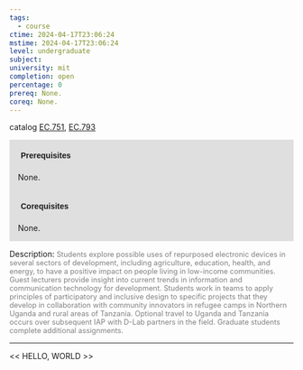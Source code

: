 ```yaml
---
tags:
  - course
ctime: 2024-04-17T23:06:24
mstime: 2024-04-17T23:06:24
level: undergraduate
subject: 
university: mit
completion: open
percentage: 0
prereq: None.
coreq: None.
---
```


catalog [EC.751](http://student.mit.edu/catalog/mECa.html#EC.751), [EC.793](http://student.mit.edu/catalog/mECa.html#EC.793)

<span style="display: block; padding: 15px; background-color: rgb(100, 100, 100, 0.2);"><font id="m_prereq3873_0" style="display: block; font-family: Arial, sans-serif; font-weight: bold; padding: 5px">Prerequisites</font><br><span id="prereq3873_0">None.</span></span>
<span style="display: block; padding: 15px; background-color: rgb(100, 100, 100, 0.2);"><font id="m_coreq3873_0" style="display: block; font-family: Arial, sans-serif; font-weight: bold; padding: 5px">Corequisites</font><br><span id="coreq3873_0">None.</span></span>

<font style="">Description:</font>
<font style="color: grey; font-size: 0.8rem;">Students explore possible uses of repurposed electronic devices in several sectors of development, including agriculture, education, health, and energy, to have a positive impact on people living in low-income communities. Guest lecturers provide insight into current trends in information and communication technology for development. Students work in teams to apply principles of participatory and inclusive design to specific projects that they develop in collaboration with community innovators in refugee camps in Northern Uganda and rural areas of Tanzania. Optional travel to Uganda and Tanzania occurs over subsequent IAP with D-Lab partners in the field. Graduate students complete additional assignments.</font>



---

<< HELLO, WORLD >>
